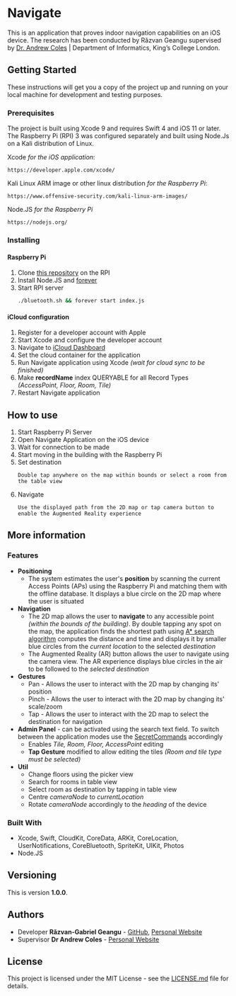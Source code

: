 
# Navigate

This is an application that proves indoor navigation capabilities on an iOS device. The research has been conducted by Răzvan Geangu supervised by [Dr. Andrew Coles](https://nms.kcl.ac.uk/andrew.coles/) | Department of Informatics, King’s College London.

## Getting Started

These instructions will get you a copy of the project up and running on your local machine for development and testing purposes.

### Prerequisites

The project is built using Xcode 9 and requires Swift 4 and iOS 11 or later. The Raspberry Pi (RPI) 3 was configured separately and built using Node.Js on a Kali distribution of Linux.

Xcode *for the iOS application*:
```
https://developer.apple.com/xcode/
```

Kali Linux ARM image or other linux distribution *for the Raspberry Pi*:
```
https://www.offensive-security.com/kali-linux-arm-images/
```

Node.JS *for the Raspberry Pi*
```
https://nodejs.org/
```

### Installing
#### Raspberry Pi
1. Clone [this repository](https://github.com/razvangeangu/navigate-server) on the RPI
2. Install Node.JS and [forever](https://github.com/foreverjs/forever)
3. Start RPI server
	```bash
	./bluetooth.sh && forever start index.js
	```

#### iCloud configuration
1. Register for a developer account with Apple
2. Start Xcode and configure the developer account
3. Navigate to [iCloud Dashboard](https://icloud.developer.apple.com/dashboard/)
4. Set the cloud container for the application
5. Run Navigate application using Xcode *(wait for cloud sync to be finished)*
6. Make **recordName** index QUERYABLE for all Record Types *(AccessPoint, Floor, Room, Tile)*
7. Restart Navigate application

## How to use
1. Start Raspberry Pi Server
2. Open Navigate Application on the iOS device
3. Wait for connection to be made
4. Start moving in the building with the Raspberry Pi
5. Set destination
	```
	Double tap anywhere on the map within bounds or select a room from the table view
	```
6. Navigate
	```
	Use the displayed path from the 2D map or tap camera button to enable the Augmented Reality experience
	```

## More information
### Features
* **Positioning**
	* The system estimates the user's **position** by scanning the current Access Points (APs) using the Raspberry Pi and matching them with the offline database. It displays a blue circle on the 2D map where the user is situated
* **Navigation**
	* The 2D map allows the user to **navigate** to any accessible point *(within the bounds of the building)*. By double tapping any spot on the map, the application finds the shortest path using [A* search algorithm](https://en.wikipedia.org/wiki/A*_search_algorithm) computes the distance and time and displays it by smaller blue circles from the *current location* to the selected *destination*
	* The Augmented Reality (AR) button allows the user to navigate using the camera view. The AR experience displays blue circles in the air to be followed to the *selected destination*
* **Gestures**
	* Pan - Allows the user to interact with the 2D map by changing its' position
	* Pinch - Allows the user to interact with the 2D map by changing its' scale/zoom
	* Tap - Allows the user to interact with the 2D map to select the destination for navigation
* **Admin Panel** - can be activated using the search text field. To switch between the application modes use the [SecretCommands](/Navigate/Model/Util/Util.swift) accordingly
	* Enables *Tile, Room, Floor, AccessPoint* editing
	* **Tap Gesture** modified to allow editing the tiles *(Room and tile type must be selected)*
* **Util**
	* Change floors using the picker view
	* Search for rooms in table view
	* Select room as destination by tapping in table view
	* Centre *cameraNode* to *currentLocation*
	* Rotate *cameraNode* accordingly to the *heading* of the device

### Built With

* Xcode, Swift, CloudKit, CoreData, ARKit, CoreLocation, UserNotifications, CoreBluetooth, SpriteKit, UIKit, Photos
* Node.JS

## Versioning

This is version **1.0.0**.

## Authors

* Developer **Răzvan-Gabriel Geangu** - [GitHub](https://github.com/RazvanGeangu), [Personal Website](https://razvangeangu.com/)
* Supervisor **Dr Andrew Coles** - [Personal Website](https://nms.kcl.ac.uk/andrew.coles/)

## License

This project is licensed under the MIT License - see the [LICENSE.md](LICENSE.md) file for details.